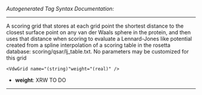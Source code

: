 _Autogenerated Tag Syntax Documentation:_

---
A scoring grid that stores at each grid point the shortest distance to the closest surface point on any van der Waals sphere in the protein, and then uses that distance when scoring to evaluate a Lennard-Jones like potential created from a spline interpolation of a scoring table in the rosetta database: scoring/qsar/lj_table.txt. No parameters may be customized for this grid

```
<VdwGrid name="(string)"weight="(real)" />
```

-   **weight**: XRW TO DO

---
